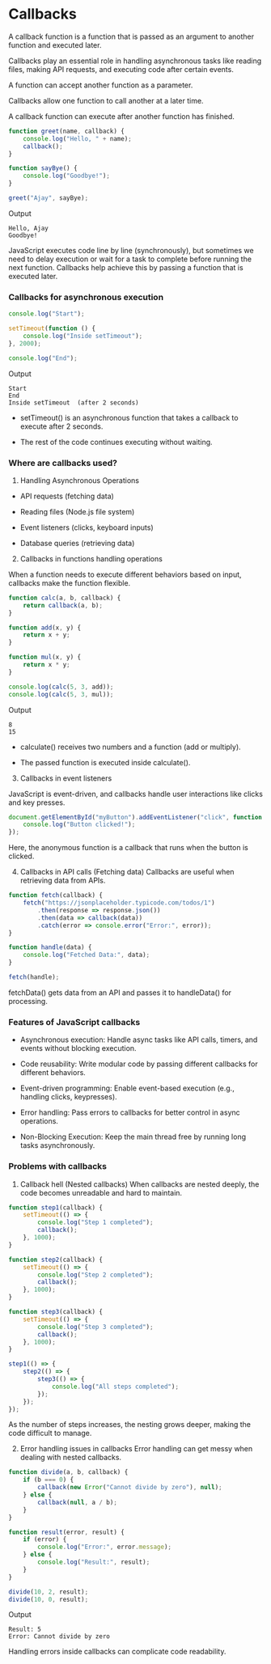 # Callbacks

A callback function is a function that is passed as an argument to another function and executed later.

Callbacks play an essential role in handling asynchronous tasks like reading files, making API requests, and executing code after certain events. 

A function can accept another function as a parameter.

Callbacks allow one function to call another at a later time.

A callback function can execute after another function has finished.
```js
function greet(name, callback) {
    console.log("Hello, " + name);
    callback();
}

function sayBye() {
    console.log("Goodbye!");
}

greet("Ajay", sayBye);
```
Output
```
Hello, Ajay
Goodbye!
```

JavaScript executes code line by line (synchronously), but sometimes we need to delay execution or wait for a task to complete before running the next function. Callbacks help achieve this by passing a function that is executed later.

### Callbacks for asynchronous execution
```js
console.log("Start");

setTimeout(function () {
    console.log("Inside setTimeout");
}, 2000);

console.log("End");
```
Output
```
Start
End
Inside setTimeout  (after 2 seconds)
```
- setTimeout() is an asynchronous function that takes a callback to execute after 2 seconds.
 
- The rest of the code continues executing without waiting.

### Where are callbacks used?

1. Handling Asynchronous Operations

- API requests (fetching data)

- Reading files (Node.js file system)

- Event listeners (clicks, keyboard inputs)

- Database queries (retrieving data)

2. Callbacks in functions handling operations

When a function needs to execute different behaviors based on input, callbacks make the function flexible.
```js
function calc(a, b, callback) {
    return callback(a, b);
}

function add(x, y) {
    return x + y;
}

function mul(x, y) {
    return x * y;
}

console.log(calc(5, 3, add));    
console.log(calc(5, 3, mul));
```
Output
```
8
15
```
- calculate() receives two numbers and a function (add or multiply).

- The passed function is executed inside calculate().

3. Callbacks in event listeners

JavaScript is event-driven, and callbacks handle user interactions like clicks and key presses.
```js
document.getElementById("myButton").addEventListener("click", function () {
    console.log("Button clicked!");
});
```
Here, the anonymous function is a callback that runs when the button is clicked.

4. Callbacks in API calls (Fetching data)
Callbacks are useful when retrieving data from APIs.
```js
function fetch(callback) {
    fetch("https://jsonplaceholder.typicode.com/todos/1")
        .then(response => response.json())
        .then(data => callback(data))
        .catch(error => console.error("Error:", error));
}

function handle(data) {
    console.log("Fetched Data:", data);
}

fetch(handle);
```
fetchData() gets data from an API and passes it to handleData() for processing.

### Features of JavaScript callbacks

- Asynchronous execution: Handle async tasks like API calls, timers, and events without blocking execution.

- Code reusability: Write modular code by passing different callbacks for different behaviors.

- Event-driven programming: Enable event-based execution (e.g., handling clicks, keypresses).

- Error handling: Pass errors to callbacks for better control in async operations.

- Non-Blocking Execution: Keep the main thread free by running long tasks asynchronously.

### Problems with callbacks

1. Callback hell (Nested callbacks)
When callbacks are nested deeply, the code becomes unreadable and hard to maintain.
```js
function step1(callback) {
    setTimeout(() => {
        console.log("Step 1 completed");
        callback();
    }, 1000);
}

function step2(callback) {
    setTimeout(() => {
        console.log("Step 2 completed");
        callback();
    }, 1000);
}

function step3(callback) {
    setTimeout(() => {
        console.log("Step 3 completed");
        callback();
    }, 1000);
}

step1(() => {
    step2(() => {
        step3(() => {
            console.log("All steps completed");
        });
    });
});
```
As the number of steps increases, the nesting grows deeper, making the code difficult to manage.

2. Error handling issues in callbacks
Error handling can get messy when dealing with nested callbacks.
```js
function divide(a, b, callback) {
    if (b === 0) {
        callback(new Error("Cannot divide by zero"), null);
    } else {
        callback(null, a / b);
    }
}

function result(error, result) {
    if (error) {
        console.log("Error:", error.message);
    } else {
        console.log("Result:", result);
    }
}

divide(10, 2, result);
divide(10, 0, result); 
```
Output
```
Result: 5
Error: Cannot divide by zero
```
Handling errors inside callbacks can complicate code readability.
